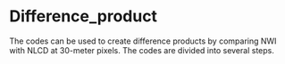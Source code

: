 # Difference_product
The codes can be used to create difference products by comparing NWI with NLCD at 30-meter pixels.
The codes are divided into several steps.
